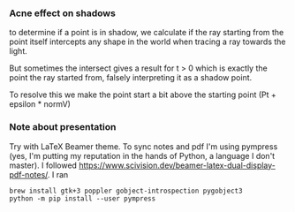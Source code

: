 ### Acne effect on shadows
to determine if a point is in shadow, we calculate if the ray starting from the point itself intercepts any shape in the world when tracing a ray towards the light.

But sometimes the intersect gives a result for t > 0 which is exactly the point the ray started from, falsely interpreting it as a shadow point.

To resolve this we make the point start a bit above the starting point (Pt + epsilon * normV)


### Note about presentation
Try with LaTeX Beamer theme.
To sync notes and pdf I'm using pympress (yes, I'm putting my reputation in the hands of Python, a language I don't master). I followed https://www.scivision.dev/beamer-latex-dual-display-pdf-notes/. I ran

```
brew install gtk+3 poppler gobject-introspection pygobject3
python -m pip install --user pympress
```

